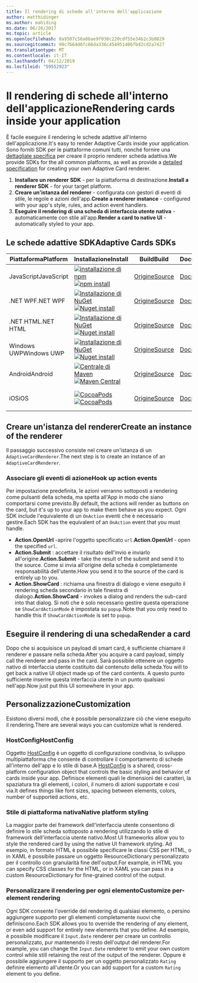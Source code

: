 ```yaml
---
title: Il rendering di schede all'interno dell'applicazione
author: matthidinger
ms.author: mahiding
ms.date: 06/26/2017
ms.topic: article
ms.openlocfilehash: 0a9507c56a8bae9f038c220cdf55e34b2c3b0829
ms.sourcegitcommit: 99c7b64d6fc66da336c454951406fb42cd2a7427
ms.translationtype: MT
ms.contentlocale: it-IT
ms.lasthandoff: 04/12/2019
ms.locfileid: "59552923"
---
```

# <a name="rendering-cards-inside-your-application"></a><span data-ttu-id="490c9-102">Il rendering di schede all'interno dell'applicazione</span><span class="sxs-lookup"><span data-stu-id="490c9-102">Rendering cards inside your application</span></span>

<span data-ttu-id="490c9-103">È facile eseguire il rendering le schede adattive all'interno dell'applicazione.</span><span class="sxs-lookup"><span data-stu-id="490c9-103">It's easy to render Adaptive Cards inside your application.</span></span> <span data-ttu-id="490c9-104">Sono forniti SDK per le piattaforme comuni tutti, nonché fornire una [dettagliate specifica](implement-a-renderer.md) per creare il proprio renderer scheda adattiva.</span><span class="sxs-lookup"><span data-stu-id="490c9-104">We provide SDKs for the all common platforms, as well as provide a [detailed specification](implement-a-renderer.md) for creating your own Adaptive Card renderer.</span></span>

1. <span data-ttu-id="490c9-105">**Installare un renderer SDK** - per la piattaforma di destinazione.</span><span class="sxs-lookup"><span data-stu-id="490c9-105">**Install a renderer SDK** - for your target platform.</span></span>
2. <span data-ttu-id="490c9-106">**Creare un'istanza del renderer** - configurata con gestori di eventi di stile, le regole e azioni dell'app.</span><span class="sxs-lookup"><span data-stu-id="490c9-106">**Create a renderer instance** - configured with your app's style, rules, and action event handlers.</span></span>
3. <span data-ttu-id="490c9-107">**Eseguire il rendering di una scheda di interfaccia utente nativa** - automaticamente con stile all'app.</span><span class="sxs-lookup"><span data-stu-id="490c9-107">**Render a card to native UI** - automatically styled to your app.</span></span>

## <a name="adaptive-cards-sdks"></a><span data-ttu-id="490c9-108">Le schede adattive SDK</span><span class="sxs-lookup"><span data-stu-id="490c9-108">Adaptive Cards SDKs</span></span>

|<span data-ttu-id="490c9-109">Piattaforma</span><span class="sxs-lookup"><span data-stu-id="490c9-109">Platform</span></span>|<span data-ttu-id="490c9-110">Installazione</span><span class="sxs-lookup"><span data-stu-id="490c9-110">Install</span></span>|<span data-ttu-id="490c9-111">Build</span><span class="sxs-lookup"><span data-stu-id="490c9-111">Build</span></span>|<span data-ttu-id="490c9-112">Documentazione</span><span class="sxs-lookup"><span data-stu-id="490c9-112">Docs</span></span>|<span data-ttu-id="490c9-113">Stato</span><span class="sxs-lookup"><span data-stu-id="490c9-113">Status</span></span>|
|---|---|---|---|---|
| <span data-ttu-id="490c9-114">JavaScript</span><span class="sxs-lookup"><span data-stu-id="490c9-114">JavaScript</span></span> | <span data-ttu-id="490c9-115">[![installazione di npm](https://img.shields.io/npm/v/adaptivecards.svg)](https://www.npmjs.com/package/adaptivecards)</span><span class="sxs-lookup"><span data-stu-id="490c9-115">[![npm install](https://img.shields.io/npm/v/adaptivecards.svg)](https://www.npmjs.com/package/adaptivecards)</span></span> | [<span data-ttu-id="490c9-116">Origine</span><span class="sxs-lookup"><span data-stu-id="490c9-116">Source</span></span>](https://github.com/Microsoft/AdaptiveCards/tree/master/source/nodejs)| [<span data-ttu-id="490c9-117">Docs</span><span class="sxs-lookup"><span data-stu-id="490c9-117">Docs</span></span>](../sdk/rendering-cards/javascript/getting-started.md) | ![Lo stato della compilazione](https://img.shields.io/vso/build/Microsoft/56cf629e-8f3a-4412-acbc-bf69366c552c/20564.svg) |
| <span data-ttu-id="490c9-119">.NET WPF</span><span class="sxs-lookup"><span data-stu-id="490c9-119">.NET WPF</span></span> | <span data-ttu-id="490c9-120">[![Installazione di NuGet](https://img.shields.io/nuget/vpre/AdaptiveCards.Rendering.Wpf.svg)](https://www.nuget.org/packages/AdaptiveCards.Rendering.Wpf)</span><span class="sxs-lookup"><span data-stu-id="490c9-120">[![Nuget install](https://img.shields.io/nuget/vpre/AdaptiveCards.Rendering.Wpf.svg)](https://www.nuget.org/packages/AdaptiveCards.Rendering.Wpf)</span></span> | [<span data-ttu-id="490c9-121">Origine</span><span class="sxs-lookup"><span data-stu-id="490c9-121">Source</span></span>](https://github.com/Microsoft/AdaptiveCards/tree/master/source/dotnet)| [<span data-ttu-id="490c9-122">Docs</span><span class="sxs-lookup"><span data-stu-id="490c9-122">Docs</span></span>](../sdk/rendering-cards/net-wpf/getting-started.md) | ![Lo stato della compilazione](https://img.shields.io/vso/build/Microsoft/56cf629e-8f3a-4412-acbc-bf69366c552c/20596.svg) |
| <span data-ttu-id="490c9-124">.NET HTML</span><span class="sxs-lookup"><span data-stu-id="490c9-124">.NET HTML</span></span> | <span data-ttu-id="490c9-125">[![Installazione di NuGet](https://img.shields.io/nuget/vpre/AdaptiveCards.Rendering.Html.svg)](https://www.nuget.org/packages/AdaptiveCards.Rendering.Html)</span><span class="sxs-lookup"><span data-stu-id="490c9-125">[![Nuget install](https://img.shields.io/nuget/vpre/AdaptiveCards.Rendering.Html.svg)](https://www.nuget.org/packages/AdaptiveCards.Rendering.Html)</span></span> | [<span data-ttu-id="490c9-126">Origine</span><span class="sxs-lookup"><span data-stu-id="490c9-126">Source</span></span>](https://github.com/Microsoft/AdaptiveCards/tree/master/source/dotnet) | [<span data-ttu-id="490c9-127">Docs</span><span class="sxs-lookup"><span data-stu-id="490c9-127">Docs</span></span>](../sdk/rendering-cards/net-html/getting-started.md) | ![Lo stato della compilazione](https://img.shields.io/vso/build/Microsoft/56cf629e-8f3a-4412-acbc-bf69366c552c/20596.svg) |
| <span data-ttu-id="490c9-129">Windows UWP</span><span class="sxs-lookup"><span data-stu-id="490c9-129">Windows UWP</span></span> | <span data-ttu-id="490c9-130">[![Installazione di NuGet](https://img.shields.io/nuget/vpre/AdaptiveCards.Rendering.Uwp.svg)](https://www.nuget.org/packages/AdaptiveCards.Rendering.Uwp)</span><span class="sxs-lookup"><span data-stu-id="490c9-130">[![Nuget install](https://img.shields.io/nuget/vpre/AdaptiveCards.Rendering.Uwp.svg)](https://www.nuget.org/packages/AdaptiveCards.Rendering.Uwp)</span></span> | [<span data-ttu-id="490c9-131">Origine</span><span class="sxs-lookup"><span data-stu-id="490c9-131">Source</span></span>](https://github.com/Microsoft/AdaptiveCards/tree/master/source/uwp) | [<span data-ttu-id="490c9-132">Docs</span><span class="sxs-lookup"><span data-stu-id="490c9-132">Docs</span></span>](../sdk/rendering-cards/uwp/getting-started.md) | ![Lo stato della compilazione](https://img.shields.io/vso/build/Microsoft/56cf629e-8f3a-4412-acbc-bf69366c552c/20583.svg) |
| <span data-ttu-id="490c9-134">Android</span><span class="sxs-lookup"><span data-stu-id="490c9-134">Android</span></span> | <span data-ttu-id="490c9-135">[![Centrale di Maven](https://img.shields.io/maven-central/v/io.adaptivecards/adaptivecards-android.svg)](https://search.maven.org/#search%7Cga%7C1%7Ca%3A%22adaptivecards-android%22)</span><span class="sxs-lookup"><span data-stu-id="490c9-135">[![Maven Central](https://img.shields.io/maven-central/v/io.adaptivecards/adaptivecards-android.svg)](https://search.maven.org/#search%7Cga%7C1%7Ca%3A%22adaptivecards-android%22)</span></span> | [<span data-ttu-id="490c9-136">Origine</span><span class="sxs-lookup"><span data-stu-id="490c9-136">Source</span></span>](https://github.com/Microsoft/AdaptiveCards/tree/master/source/android) | [<span data-ttu-id="490c9-137">Docs</span><span class="sxs-lookup"><span data-stu-id="490c9-137">Docs</span></span>](../sdk/rendering-cards/android/getting-started.md) | ![Lo stato della compilazione](https://img.shields.io/vso/build/Microsoft/8d47e068-03c8-4cdc-aa9b-fc6929290322/17651.svg)
| <span data-ttu-id="490c9-139">iOS</span><span class="sxs-lookup"><span data-stu-id="490c9-139">iOS</span></span> | <span data-ttu-id="490c9-140">[![CocoaPods](https://img.shields.io/cocoapods/v/AdaptiveCards.svg)](https://cocoapods.org/pods/AdaptiveCards)</span><span class="sxs-lookup"><span data-stu-id="490c9-140">[![CocoaPods](https://img.shields.io/cocoapods/v/AdaptiveCards.svg)](https://cocoapods.org/pods/AdaptiveCards)</span></span> | [<span data-ttu-id="490c9-141">Origine</span><span class="sxs-lookup"><span data-stu-id="490c9-141">Source</span></span>](https://github.com/Microsoft/AdaptiveCards/tree/master/source/ios) | [<span data-ttu-id="490c9-142">Docs</span><span class="sxs-lookup"><span data-stu-id="490c9-142">Docs</span></span>](../sdk/rendering-cards/ios/getting-started.md) |  ![Lo stato della compilazione](https://img.shields.io/vso/build/Microsoft/8d47e068-03c8-4cdc-aa9b-fc6929290322/16990.svg) |

## <a name="create-an-instance-of-the-renderer"></a><span data-ttu-id="490c9-144">Creare un'istanza del renderer</span><span class="sxs-lookup"><span data-stu-id="490c9-144">Create an instance of the renderer</span></span>

<span data-ttu-id="490c9-145">Il passaggio successivo consiste nel creare un'istanza di un `AdaptiveCardRenderer`.</span><span class="sxs-lookup"><span data-stu-id="490c9-145">The next step is to create an instance of an `AdaptiveCardRenderer`.</span></span> 

### <a name="hook-up-action-events"></a><span data-ttu-id="490c9-146">Associare gli eventi di azione</span><span class="sxs-lookup"><span data-stu-id="490c9-146">Hook up action events</span></span>

<span data-ttu-id="490c9-147">Per impostazione predefinita, le azioni verranno sottoposti a rendering come pulsanti della scheda, ma spetta all'App in modo che siano comportarsi come previsto.</span><span class="sxs-lookup"><span data-stu-id="490c9-147">By default, the actions will render as buttons on the card, but it's up to your app to make them behave as you expect.</span></span> <span data-ttu-id="490c9-148">Ogni SDK include l'equivalente di un `OnAction` eventi che è necessario gestire.</span><span class="sxs-lookup"><span data-stu-id="490c9-148">Each SDK has the equivalent of an `OnAction` event that you must handle.</span></span>

* <span data-ttu-id="490c9-149">**Action.OpenUrl** -aprire l'oggetto specificato `url`.</span><span class="sxs-lookup"><span data-stu-id="490c9-149">**Action.OpenUrl** - open the specified `url`.</span></span>  
* <span data-ttu-id="490c9-150">**Action.Submit** : accettare il risultato dell'invio e inviarlo all'origine.</span><span class="sxs-lookup"><span data-stu-id="490c9-150">**Action.Submit** - take the result of the submit and send it to the source.</span></span> <span data-ttu-id="490c9-151">Come si invia all'origine della scheda è completamente responsabilità dell'utente.</span><span class="sxs-lookup"><span data-stu-id="490c9-151">How you send it to the source of the card is entirely up to you.</span></span>
* <span data-ttu-id="490c9-152">**Action.ShowCard** : richiama una finestra di dialogo e viene eseguito il rendering scheda secondario in tale finestra di dialogo.</span><span class="sxs-lookup"><span data-stu-id="490c9-152">**Action.ShowCard** - invokes a dialog and renders the sub-card into that dialog.</span></span> <span data-ttu-id="490c9-153">Si noti che è solo necessario gestire questa operazione se `ShowCardActionMode` è impostata su `popup`.</span><span class="sxs-lookup"><span data-stu-id="490c9-153">Note that you only need to handle this if `ShowCardActionMode` is set to `popup`.</span></span>

## <a name="render-a-card"></a><span data-ttu-id="490c9-154">Eseguire il rendering di una scheda</span><span class="sxs-lookup"><span data-stu-id="490c9-154">Render a card</span></span>

<span data-ttu-id="490c9-155">Dopo che si acquisisce un payload di smart card, è sufficiente chiamare il renderer e passare nella scheda.</span><span class="sxs-lookup"><span data-stu-id="490c9-155">After you acquire a card payload, simply call the renderer and pass in the card.</span></span> <span data-ttu-id="490c9-156">Sarà possibile ottenere un oggetto nativo di interfaccia utente costituito dal contenuto della scheda.</span><span class="sxs-lookup"><span data-stu-id="490c9-156">You will to get back a native UI object made up of the card contents.</span></span> <span data-ttu-id="490c9-157">A questo punto sufficiente inserire questa interfaccia utente in un punto qualsiasi nell'app.</span><span class="sxs-lookup"><span data-stu-id="490c9-157">Now just put this UI somewhere in your app.</span></span>

## <a name="customization"></a><span data-ttu-id="490c9-158">Personalizzazione</span><span class="sxs-lookup"><span data-stu-id="490c9-158">Customization</span></span>

<span data-ttu-id="490c9-159">Esistono diversi modi, che è possibile personalizzare ciò che viene eseguito il rendering.</span><span class="sxs-lookup"><span data-stu-id="490c9-159">There are several ways you can customize what is rendered.</span></span> 

### <a name="hostconfig"></a><span data-ttu-id="490c9-160">HostConfig</span><span class="sxs-lookup"><span data-stu-id="490c9-160">HostConfig</span></span>

<span data-ttu-id="490c9-161">Oggetto [HostConfig](host-config.md) è un oggetto di configurazione condivisa, lo sviluppo multipiattaforma che consente di controllare il comportamento di schede all'interno dell'app e lo stile di base.</span><span class="sxs-lookup"><span data-stu-id="490c9-161">A [HostConfig](host-config.md) is a shared, cross-platform configuration object that controls the basic styling and behavior of cards inside your app.</span></span> <span data-ttu-id="490c9-162">Definisce elementi quali le dimensioni dei caratteri, la spaziatura tra gli elementi, i colori, il numero di azioni supportate e così via.</span><span class="sxs-lookup"><span data-stu-id="490c9-162">It defines things like font sizes, spacing between elements, colors, number of supported actions, etc.</span></span> 

### <a name="native-platform-styling"></a><span data-ttu-id="490c9-163">Stile di piattaforma nativa</span><span class="sxs-lookup"><span data-stu-id="490c9-163">Native platform styling</span></span>

<span data-ttu-id="490c9-164">La maggior parte dei framework dell'interfaccia utente consentono di definire lo stile scheda sottoposto a rendering utilizzando lo stile di framework dell'interfaccia utente nativo.</span><span class="sxs-lookup"><span data-stu-id="490c9-164">Most UI frameworks allow you to style the rendered card by using the native UI framework styling.</span></span> <span data-ttu-id="490c9-165">Ad esempio, in formato HTML è possibile specificare le classi CSS per HTML, o in XAML è possibile passare un oggetto ResourceDictionary personalizzato per il controllo con granularità fine dell'output.</span><span class="sxs-lookup"><span data-stu-id="490c9-165">For example, in HTML you can specify CSS classes for the HTML, or in XAML you can pass in a custom ResourceDictionary for fine-grained control of the output.</span></span>

### <a name="customize-per-element-rendering"></a><span data-ttu-id="490c9-166">Personalizzare il rendering per ogni elemento</span><span class="sxs-lookup"><span data-stu-id="490c9-166">Customize per-element rendering</span></span>

<span data-ttu-id="490c9-167">Ogni SDK consente l'override del rendering di qualsiasi elemento, o persino aggiungere supporto per gli elementi completamente nuovi che definiscono.</span><span class="sxs-lookup"><span data-stu-id="490c9-167">Each SDK allows you to override the rendering of any element, or even add support for entirely new elements that you define.</span></span>  <span data-ttu-id="490c9-168">Ad esempio, è possibile modificare il `Input.Date` renderer per creare un controllo personalizzato, pur mantenendo il resto dell'output del renderer.</span><span class="sxs-lookup"><span data-stu-id="490c9-168">For example, you can change the `Input.Date` renderer to emit your own custom control while still retaining the rest of the output of the renderer.</span></span> <span data-ttu-id="490c9-169">Oppure è possibile aggiungere il supporto per un oggetto personalizzato `Rating` definire elemento all'utente.</span><span class="sxs-lookup"><span data-stu-id="490c9-169">Or you can add support for a custom `Rating` element to you define.</span></span>



